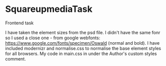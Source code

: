 SquareupmediaTask
=================

Frontend task

I have taken the element sizes from the psd file.
I didn't have the same fonr so I used a close one - from google webfonts: https://www.google.com/fonts/specimen/Oswald (normal and bold).
I have included modernizr and normalise.css to normalise the base element styles for all browsers.
My code in main.css in under the Author's custom styles comment.
